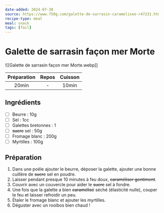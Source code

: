 ```yaml
---
date-added: 2024-07-30
source: https://www.750g.com/galette-de-sarrasin-caramelisee-r47231.htm
recipe-type: meal
meal: snack
tags: [fail]
---
```


# Galette de sarrasin façon mer Morte

![[Galette de sarrasin façon mer Morte.webp]]

| Préparation | Repos | Cuisson |
|:-----------:|:-----:|:-------:|
|    20min    |   -   |  10min  |

## Ingrédients

- [ ] Beurre : 10g
- [ ] Sel : 1cc
- [ ] Galettes bretonnes : 1
- [ ] ~~sucre~~ sel : 50g
- [ ] Fromage blanc : 200g
- [ ] Myrtilles : 100g

## Préparation

1. Dans une poêle ajouter le beurre, déposer la galette, ajouter une bonne cuillère de ~~sucre~~ sel en poudre.
2. Laisser pendant presque 10 minutes à feu doux, ~~caraméliser gentiment~~.
3. Couvrir avec un couvercle pour aider le ~~sucre~~ sel à fondre.
4. Une fois que la galette a bien ~~caramélisé~~ séché (élasticité nulle), couper le feu et laisser refroidir un peu.
5. Étaler le fromage blanc et ajouter les myrtilles.
6. Déguster avec un rooibos bien chaud !
